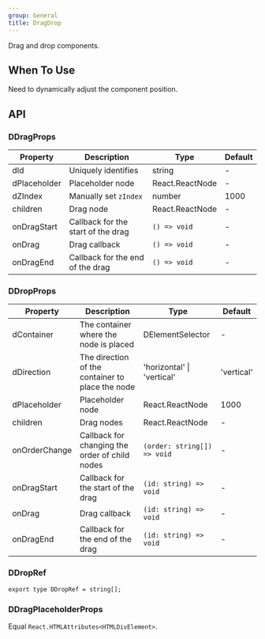 ```yaml
---
group: General
title: DragDrop
---
```


Drag and drop components.

## When To Use

Need to dynamically adjust the component position.

## API

### DDragProps

<!-- prettier-ignore-start -->
| Property | Description | Type | Default | 
| --- | --- | --- | --- | 
| dId | Uniquely identifies | string | - |
| dPlaceholder | Placeholder node | React.ReactNode | - |
| dZIndex | Manually set `zIndex` | number | 1000 |
| children | Drag node | React.ReactNode | - |
| onDragStart | Callback for the start of the drag | `() => void` | - |
| onDrag | Drag callback | `() => void` | - |
| onDragEnd | Callback for the end of the drag | `() => void` | - |
<!-- prettier-ignore-end -->

### DDropProps

<!-- prettier-ignore-start -->
| Property | Description | Type | Default | 
| --- | --- | --- | --- | 
| dContainer | The container where the node is placed | DElementSelector | - |
| dDirection | The direction of the container to place the node | 'horizontal' \| 'vertical' | 'vertical' |
| dPlaceholder | Placeholder node | React.ReactNode | 1000 |
| children | Drag nodes | React.ReactNode | - |
| onOrderChange | Callback for changing the order of child nodes | `(order: string[]) => void` | - |
| onDragStart | Callback for the start of the drag | `(id: string) => void` | - |
| onDrag | Drag callback | `(id: string) => void` | - |
| onDragEnd | Callback for the end of the drag | `(id: string) => void` | - |
<!-- prettier-ignore-end -->

### DDropRef

```tsx
export type DDropRef = string[];
```

### DDragPlaceholderProps

Equal `React.HTMLAttributes<HTMLDivElement>`.
